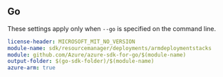 ## Go

These settings apply only when `--go` is specified on the command line.


``` yaml $(go) && $(track2)
license-header: MICROSOFT_MIT_NO_VERSION
module-name: sdk/resourcemanager/deployments/armdeploymentstacks
module: github.com/Azure/azure-sdk-for-go/$(module-name)
output-folder: $(go-sdk-folder)/$(module-name)
azure-arm: true
```
